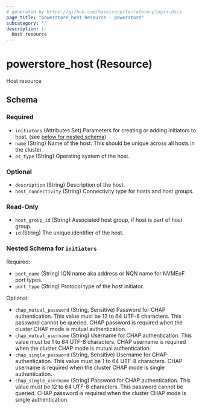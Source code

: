 ```yaml
---
# generated by https://github.com/hashicorp/terraform-plugin-docs
page_title: "powerstore_host Resource - powerstore"
subcategory: ""
description: |-
  Host resource
---
```


# powerstore_host (Resource)

Host resource



<!-- schema generated by tfplugindocs -->
## Schema

### Required

- `initiators` (Attributes Set) Parameters for creating or adding initiators to host. (see [below for nested schema](#nestedatt--initiators))
- `name` (String) Name of the host. This should be unique across all hosts in the cluster.
- `os_type` (String) Operating system of the host.

### Optional

- `description` (String) Description of the host.
- `host_connectivity` (String) Connectivity type for hosts and host groups.

### Read-Only

- `host_group_id` (String) Associated host group, if host is part of host group.
- `id` (String) The unique identifier of the host.

<a id="nestedatt--initiators"></a>
### Nested Schema for `initiators`

Required:

- `port_name` (String) IQN name aka address or NQN name for NVMEoF port types.
- `port_type` (String) Protocol type of the host initiator.

Optional:

- `chap_mutual_password` (String, Sensitive) Password for CHAP authentication. This value must be 12 to 64 UTF-8 characters. This password cannot be queried. CHAP password is required when the cluster CHAP mode is mutual authentication.
- `chap_mutual_username` (String) Username for CHAP authentication. This value must be 1 to 64 UTF-8 characters. CHAP username is required when the cluster CHAP mode is mutual authentication.
- `chap_single_password` (String, Sensitive) Username for CHAP authentication. This value must be 1 to 64 UTF-8 characters. CHAP username is required when the cluster CHAP mode is single authentication.
- `chap_single_username` (String) Password for CHAP authentication. This value must be 12 to 64 UTF-8 characters. This password cannot be queried. CHAP password is required when the cluster CHAP mode is single authentication.


